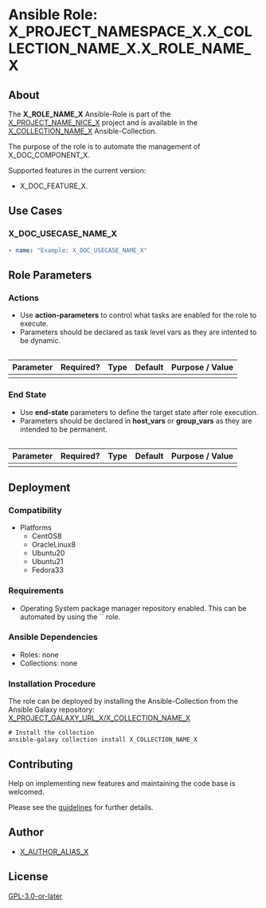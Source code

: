 # Ansible Role: X_PROJECT_NAMESPACE_X.X_COLLECTION_NAME_X.X_ROLE_NAME_X

## About

The **X_ROLE_NAME_X** Ansible-Role is part of the [X_PROJECT_NAME_NICE_X](X_PROJECT_GIT_URL_X) project and is available in the [X_COLLECTION_NAME_X](../collections/X_COLLECTION_NAME_X.md) Ansible-Collection.

The purpose of the role is to automate the management of X_DOC_COMPONENT_X.

Supported features in the current version:

- X_DOC_FEATURE_X.

## Use Cases

### X_DOC_USECASE_NAME_X

```yaml
- name: "Example: X_DOC_USECASE_NAME_X"
```

## Role Parameters

### Actions

- Use **action-parameters** to control what tasks are enabled for the role to execute.
- Parameters should be declared as task level vars as they are intented to be dynamic.

```yaml

```

| Parameter | Required? | Type | Default | Purpose / Value |
| --------- | --------- | ---- | ------- | --------------- |
|           |           |      |         |                 |

### End State

- Use **end-state** parameters to define the target state after role execution.
- Parameters should be declared in **host_vars** or **group_vars** as they are intended to be permanent.

```yaml

```

| Parameter | Required? | Type | Default | Purpose / Value |
| --------- | --------- | ---- | ------- | --------------- |
|           |           |      |         |                 |

## Deployment

### Compatibility

- Platforms
  - CentOS8
  - OracleLinux8
  - Ubuntu20
  - Ubuntu21
  - Fedora33

### Requirements

- Operating System package manager repository enabled. This can be automated by using the `` role.

### Ansible Dependencies

- Roles: none
- Collections: none

### Installation Procedure

The role can be deployed by installing the Ansible-Collection from the Ansible Galaxy repository: [X_PROJECT_GALAXY_URL_X/X_COLLECTION_NAME_X](X_PROJECT_GALAXY_URL_X/X_COLLECTION_NAME_X)

```shell
# Install the collection
ansible-galaxy collection install X_COLLECTION_NAME_X
```

## Contributing

Help on implementing new features and maintaining the code base is welcomed.

Please see the [guidelines](X_PROJECT_GUILDELINES_URL_X) for further details.

## Author

- [X_AUTHOR_ALIAS_X](X_AUTHOR_GIT_PROFILE_X)

## License

[GPL-3.0-or-later](https://www.gnu.org/licenses/gpl-3.0.txt)
